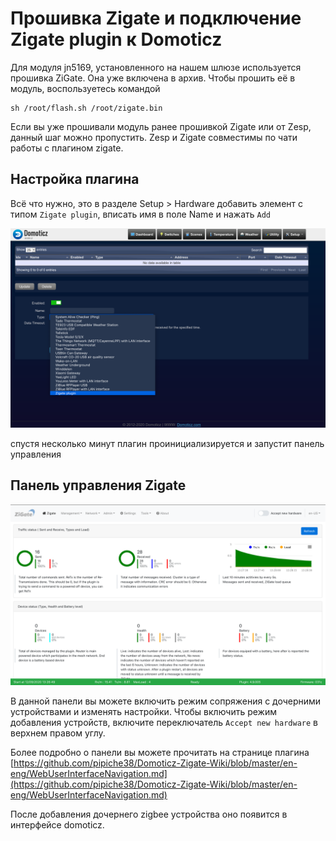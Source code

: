 # Прошивка Zigate и подключение Zigate plugin к Domoticz

Для модуля jn5169, установленного на нашем шлюзе используется прошивка ZiGate.
Она уже включена в архив. Чтобы прошить её в модуль, воспользуетесь командой

```shell script
sh /root/flash.sh /root/zigate.bin
```

Если вы уже прошивали модуль ранее прошивкой Zigate или от Zesp, данный шаг 
можно пропустить. Zesp и Zigate совместимы по чати работы с плагином zigate.

## Настройка плагина

Всё что нужно, это в разделе Setup > Hardware добавить элемент с типом
`Zigate plugin`, вписать имя в поле Name и нажать `Add`

![Добавление Zigate plugin](images/zigate_plugin.png)

спустя несколько минут плагин проинициализируется и запустит панель управления


## Панель управления Zigate

![Панель управления](images/zigate_dashboard.png)

В данной панели вы можете включить режим сопряжения с дочерними устройствами и 
изменять настройки. 
Чтобы включить режим добавления устройств, включите переключатель 
`Accept new hardware` в верхнем правом углу.


Более подробно о панели вы можете прочитать на странице плагина
[https://github.com/pipiche38/Domoticz-Zigate-Wiki/blob/master/en-eng/WebUserInterfaceNavigation.md](https://github.com/pipiche38/Domoticz-Zigate-Wiki/blob/master/en-eng/WebUserInterfaceNavigation.md)

После добавления дочернего zigbee устройства оно появится в интерфейсе domoticz.
